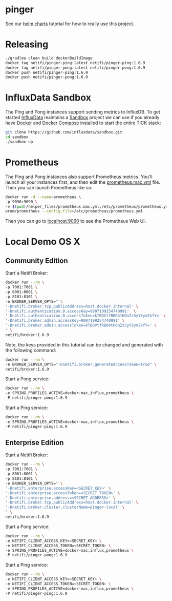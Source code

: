 # pinger

See our [helm charts](https://github.com/netifi/netifi-helm-charts) tutorial for how to really use this project.

# Releasing

```bash
./gradlew clean build dockerBuildImage
docker tag netifi/pinger-ping:latest netifi/pinger-ping:1.6.9
docker tag netifi/pinger-pong:latest netifi/pinger-pong:1.6.9
docker push netifi/pinger-ping:1.6.9
docker push netifi/pinger-pong:1.6.9
```

# InfluxData Sandbox

The Ping and Pong instances support sending metrics to InfluxDB. To get started [InfluxData](https://www.influxdata.com/)
maintains a [Sandbox](https://github.com/influxdata/sandbox) project we can use if you already have
[Docker](https://docs.docker.com/install/) and [Docker Compose](https://docs.docker.com/compose/install/)
installed to start the entire TICK stack:

```bash
git clone https://github.com/influxdata/sandbox.git
cd sandbox
./sandbox up
```

# Prometheus

The Ping and Pong instances also support Prometheus metrics. You'll launch all your instances first,
and then edit the [prometheus.mac.yml](helper_files/prometheus.mac.yml) file. Then you can launch
Prometheus like so:

```bash
docker run -d --name=prometheus \
-p 9090:9090 \
-v $(pwd)/helper_files/prometheus.mac.yml:/etc/prometheus/prometheus.yml \
prom/prometheus --config.file=/etc/prometheus/prometheus.yml
```

Then you can go to [localhost:9090](http://localhost:9090) to see the Prometheus Web UI.

# Local Demo OS X

## Community Edition

Start a Netifi Broker:

```bash
docker run --rm \
-p 7001:7001 \
-p 8001:8001 \
-p 8101:8101 \
-e BROKER_SERVER_OPTS=" \
'-Dnetifi.broker.tcp.publicAddress=host.docker.internal' \
'-Dnetifi.authentication.0.accessKey=9007199254740991'  \
'-Dnetifi.authentication.0.accessToken=kTBDVtfRBO4tHOnZzSyY5ym2kfY=' \
'-Dnetifi.broker.admin.accessKey=9007199254740991' \
'-Dnetifi.broker.admin.accessToken=kTBDVtfRBO4tHOnZzSyY5ym2kfY=' \
" \
netifi/broker:1.6.9
```

Note, the keys provided in this tutorial can be changed and generated with the following command:

```bash
docker run --rm \
-e BROKER_SERVER_OPTS="-Dnetifi.broker.generateAccessToken=true" \
netifi/broker:1.6.9
```

Start a Pong service:

```bash
docker run --rm \
-e SPRING_PROFILES_ACTIVE=docker-mac,influx,prometheus \
-P netifi/pinger-pong:1.6.9
```

Start a Ping service:

```bash
docker run --rm \
-e SPRING_PROFILES_ACTIVE=docker-mac,influx,prometheus \
-P netifi/pinger-ping:1.6.9
```

## Enterprise Edition

Start a Netifi Broker:

```bash
docker run --rm \
-p 7001:7001 \
-p 8001:8001 \
-p 8101:8101 \
-e BROKER_SERVER_OPTS=" \
'-Dnetifi.enterprise.accessKey=<SECRET_KEY>' \
'-Dnetifi.enterprise.accessToken=<SECRET_TOKEN>' \
'-Dnetifi.enterprise.address=<SECRET_ADDRESS>' \
'-Dnetifi.broker.tcp.publicAddress=host.docker.internal' \
'-Dnetifi.broker.cluster.clusterName=pinger-local' \
" \
netifi/broker:1.6.9
```

Start a Pong service:

```bash
docker run --rm \
-e NETIFI_CLIENT_ACCESS_KEY=<SECRET_KEY> \
-e NETIFI_CLIENT_ACCESS_TOKEN=<SECRET_TOKEN> \
-e SPRING_PROFILES_ACTIVE=docker-mac,influx,prometheus \
-P netifi/pinger-pong:1.6.9
```

Start a Ping service:

```bash
docker run --rm \
-e NETIFI_CLIENT_ACCESS_KEY=<SECRET_KEY> \
-e NETIFI_CLIENT_ACCESS_TOKEN=<SECRET_TOKEN> \
-e SPRING_PROFILES_ACTIVE=docker-mac,influx,prometheus \
-P netifi/pinger-ping:1.6.9
```
